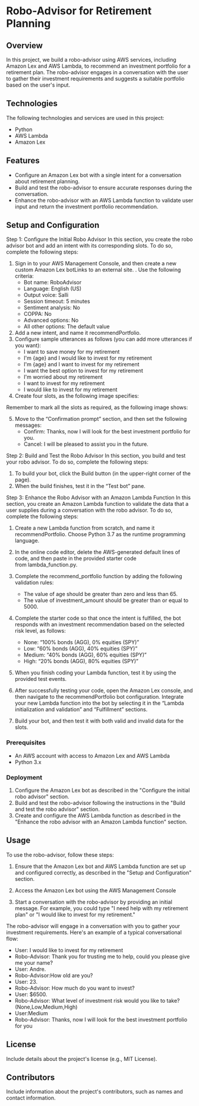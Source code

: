 # Robo-Advisor for Retirement Planning

## Overview
In this project, we build a robo-advisor using AWS services, including Amazon Lex and AWS Lambda, to recommend an investment portfolio for a retirement plan. The robo-advisor engages in a conversation with the user to gather their investment requirements and suggests a suitable portfolio based on the user's input.

## Technologies
The following technologies and services are used in this project:
- Python
- AWS Lambda
- Amazon Lex

## Features
- Configure an Amazon Lex bot with a single intent for a conversation about retirement planning.
- Build and test the robo-advisor to ensure accurate responses during the conversation.
- Enhance the robo-advisor with an AWS Lambda function to validate user input and return the investment portfolio recommendation.

## Setup and Configuration
Step 1: Configure the Initial Robo Advisor
In this section, you create the robo advisor bot and add an intent with its corresponding slots. To do so, complete the following steps:
1. Sign in to your AWS Management Console, and then create a new custom Amazon Lex botLinks to an external site. . Use the following criteria:
    * Bot name: RoboAdvisor
    * Language: English (US)
    * Output voice: Salli
    * Session timeout: 5 minutes
    * Sentiment analysis: No
    * COPPA: No
    * Advanced options: No
    * All other options: The default value
2. Add a new intent, and name it recommendPortfolio.
3. Configure sample utterances as follows (you can add more utterances if you want):
    * I want to save money for my retirement
    * I'm {age} and I would like to invest for my retirement
    * I'm {age} and I want to invest for my retirement
    * I want the best option to invest for my retirement
    * I'm worried about my retirement
    * I want to invest for my retirement
    * I would like to invest for my retirement
4. Create four slots, as the following image specifies:

Remember to mark all the slots as required, as the following image shows:

5. Move to the “Confirmation prompt” section, and then set the following messages:
    * Confirm: Thanks, now I will look for the best investment portfolio for you.
    * Cancel: I will be pleased to assist you in the future.


Step 2: Build and Test the Robo Advisor
In this section, you build and test your robo advisor. To do so, complete the following steps:
1. To build your bot, click the Build button (in the upper-right corner of the page).
2. When the build finishes, test it in the “Test bot” pane.

Step 3: Enhance the Robo Advisor with an Amazon Lambda Function
In this section, you create an Amazon Lambda function to validate the data that a user supplies during a conversation with the robo advisor. To do so, complete the following steps:
1. Create a new Lambda function from scratch, and name it recommendPortfolio. Choose Python 3.7 as the runtime programming language.
2. In the online code editor, delete the AWS-generated default lines of code, and then paste in the provided starter code from lambda_function.py.
3. Complete the recommend_portfolio function by adding the following validation rules:
    * The value of age should be greater than zero and less than 65.
    * The value of investment_amount should be greater than or equal to 5000.
4. Complete the starter code so that once the intent is fulfilled, the bot responds with an investment recommendation based on the selected risk level, as follows:
    * None: “100% bonds (AGG), 0% equities (SPY)”
    * Low: “60% bonds (AGG), 40% equities (SPY)”
    * Medium: “40% bonds (AGG), 60% equities (SPY)”
    * High: “20% bonds (AGG), 80% equities (SPY)”

5. When you finish coding your Lambda function, test it by using the provided test events.
6. After successfully testing your code, open the Amazon Lex console, and then navigate to the recommendPortfolio bot configuration. Integrate your new Lambda function into the bot by selecting it in the “Lambda initialization and validation” and “Fulfillment” sections.
7. Build your bot, and then test it with both valid and invalid data for the slots.

### Prerequisites
- An AWS account with access to Amazon Lex and AWS Lambda
- Python 3.x

### Deployment
1. Configure the Amazon Lex bot as described in the "Configure the initial robo advisor" section.
2. Build and test the robo-advisor following the instructions in the "Build and test the robo advisor" section.
3. Create and configure the AWS Lambda function as described in the "Enhance the robo advisor with an Amazon Lambda function" section.

## Usage

To use the robo-advisor, follow these steps:

1. Ensure that the Amazon Lex bot and AWS Lambda function are set up and configured correctly, as described in the "Setup and Configuration" section.

2. Access the Amazon Lex bot using the AWS Management Console

3. Start a conversation with the robo-advisor by providing an initial message. For example, you could type "I need help with my retirement plan" or "I would like to invest for my retirement."

The robo-advisor will engage in a conversation with you to gather your investment requirements. Here's an example of a typical conversational flow:

- User: I would like to invest for my retirement
- Robo-Advisor: Thank you for trusting me to help, could you please give me your name?
- User: Andre.
- Robo-Advisor:How old are you?
- User: 23.
- Robo-Advisor: How much do you want to invest?
- User: $6500.
- Robo-Advisor: What level of investment risk would you like to take? (None,Low,Medium,High)
- User:Medium
- Robo-Advisor: Thanks, now I will look for the best investment portfolio for you



## License
Include details about the project's license (e.g., MIT License).

## Contributors
Include information about the project's contributors, such as names and contact information.
